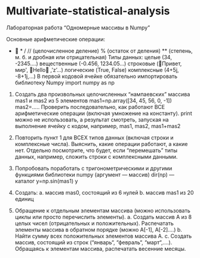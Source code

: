 # Multivariate-statistical-analysis

Лабораторная работа “Одномерные массивы в Numpy”

Основные арифметические операции: 
+      *   /    // (целочисленное деление)    % (остаток от деления)   ** (степень, м. б.  и дробная или отрицательная)
Типы данных:
целые (34, -2345….)  вещественные (-0.456, 1234.05…) строковые (Привет, мир', Hello ,’z’…) логические (True, False)  комплексные  (4+5j, -8+1j,…)
В первой кодовой ячейке обязательно импортировать библиотеку Numpy
import numpy as np 

1.	Создать два произвольных целочисленных “нампаевских” массива mas1 и mas2 из 5 элементов
mas1=np.array([34, 45, 56, 0, -1])
mas2=…..
Проверить последовательно, как работают ВСЕ арифметические операции (включая умножение на константу).
print можно не использовать, a результат смотреть, запуская на выполнение ячейку с кодом, например,
mas1, mas2, mas1+mas2

2.	Повторить пункт 1 для ВСЕХ типов данных (включая строки и комплексные числа). Выяснить, какие операции работают, а какие нет.
Отдельно посмотрите, что будет, если “перемешать” типы данных, например, сложить строки с комплексными данными.

3.	Попробовать поработать с тригонометрическими и другими функциями библиотеки numpy (аргумент — массив)
dir(np) — каталог
y=np.sin(mas1)
y

4.	Создать:
a.	 массив mas0, состоящий из 6 нулей
b.	массив mas1 из 20 единиц

5.	Обращение к отдельным элементам массива (можно использовать циклы или просто перечислить элементы).
a.	 Создать массив A из 8 целых чисел (отрицательных и положительных). Распечатать элементы массива в обратном порядке (можно A[-1], A[-2]….)
b.	Найти сумму всех положительных элементов массива A.
c.	Создать массив, состоящий из строк (“январь“, “февраль“, “март“,….). Обращаясь к элементам массива, распечатать весенние месяцы.


